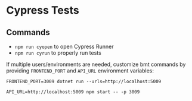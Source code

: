 # Cypress Tests

## Commands

-   `npm run cyopen` to open Cypress Runner
-   `npm run cyrun` to properly run tests

If multiple users/environments are needed, customize bmt commands by providing
`FRONTEND_PORT` and `API_URL` environment variables:

```
FRONTEND_PORT=3009 dotnet run --urls=http://localhost:5009
```

```
API_URL=http://localhost:5009 npm start -- -p 3009
```
